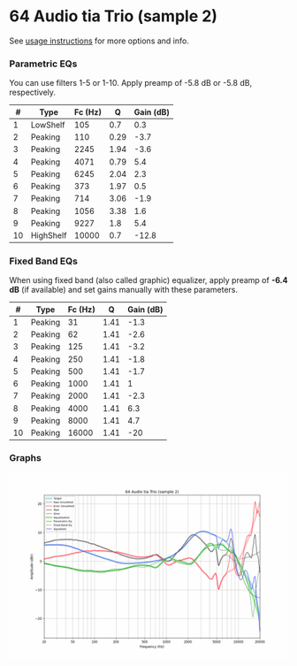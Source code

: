 # 64 Audio tia Trio (sample 2)
See [usage instructions](https://github.com/jaakkopasanen/AutoEq#usage) for more options and info.

### Parametric EQs
You can use filters 1-5 or 1-10. Apply preamp of -5.8 dB or -5.8 dB, respectively.

|   # | Type      |   Fc (Hz) |    Q |   Gain (dB) |
|-----|-----------|-----------|------|-------------|
|   1 | LowShelf  |       105 | 0.7  |         0.3 |
|   2 | Peaking   |       110 | 0.29 |        -3.7 |
|   3 | Peaking   |      2245 | 1.94 |        -3.6 |
|   4 | Peaking   |      4071 | 0.79 |         5.4 |
|   5 | Peaking   |      6245 | 2.04 |         2.3 |
|   6 | Peaking   |       373 | 1.97 |         0.5 |
|   7 | Peaking   |       714 | 3.06 |        -1.9 |
|   8 | Peaking   |      1056 | 3.38 |         1.6 |
|   9 | Peaking   |      9227 | 1.8  |         5.4 |
|  10 | HighShelf |     10000 | 0.7  |       -12.8 |

### Fixed Band EQs
When using fixed band (also called graphic) equalizer, apply preamp of **-6.4 dB** (if available) and set gains manually with these parameters.

|   # | Type    |   Fc (Hz) |    Q |   Gain (dB) |
|-----|---------|-----------|------|-------------|
|   1 | Peaking |        31 | 1.41 |        -1.3 |
|   2 | Peaking |        62 | 1.41 |        -2.6 |
|   3 | Peaking |       125 | 1.41 |        -3.2 |
|   4 | Peaking |       250 | 1.41 |        -1.8 |
|   5 | Peaking |       500 | 1.41 |        -1.7 |
|   6 | Peaking |      1000 | 1.41 |         1   |
|   7 | Peaking |      2000 | 1.41 |        -2.3 |
|   8 | Peaking |      4000 | 1.41 |         6.3 |
|   9 | Peaking |      8000 | 1.41 |         4.7 |
|  10 | Peaking |     16000 | 1.41 |       -20   |

### Graphs
![](./64%20Audio%20tia%20Trio%20(sample%202).png)
